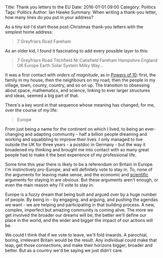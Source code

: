 Title: Thank you letters to the EU
Date: 2016-01-01 09:00
Category: Politics
Tags: Politics
Author: Ian Hawke
Summary: When writing a thank-you letter, how many lines do you put in your address?

As a tiny kid I'd start those post-Christmas thank-you letters with the simplest home address:

> 7 Greyfriars Road
> Fareham

As an older kid, I found it fascinating to add every possible layer to this:

> 7 Greyfriars Road
> Titchfield
> Nr Catisfield
> Fareham
> Hampshire
> England
> UK
> Europe
> Earth
> Solar System
> Milky Way...

It was a first contact with *orders of magnitude*, as in [Powers of 10](https://www.youtube.com/watch?v=0fKBhvDjuy0): first, the family in my house, then the neighbours on my road, then the people in my village, town, county, country, and so on up. The transition to obsessing about space, mathematics, and science, linking to ever larger structures and ideas, seemed a big part of that.

There's a key word in that sequence whose meaning has changed, for me, over the course of my life:

> Europe

From just being a name for the continent on which I lived, to being an ever-changing and adapting community - half a billion people dreaming and working and squabbling to improve their lives. I only managed to live outside the UK for three years - a postdoc in Germany - but the way it broadened my thinking and brought me into contact with so many great people had to make it the best experience of my professional life.

Some time this year there is likely to be a referendum on Britain in Europe. I'm instinctively pro-Europe, and will definitely vote to stay in. To, none of the arguments for leaving make sense, and the economic and [scientific](http://scientistsforeu.uk/) arguments for staying in are obvious. But these arguments aren't enough, or even the main reason why I'll vote to stay in.

Europe is a fuzzy dream that being built and argued over by a huge number of people. By being in - by engaging, and arguing, and pushing the agendas we want - we are helping and participating in that building process. A new, complex, imperfect but amazing community is coming alive. The more we get involved the broader our dreams will be, the better we'll define our place in the world, and the wider and bigger the impact of our actions will be.

We could I think that if we vote to leave, we'll fold inwards. A parochial, boring, irrelevant Britain would be the result. Any individual could make that leap, get those connections, and make their horizons bigger, broader and better. But as a country we'd be saying we just didn't care.
